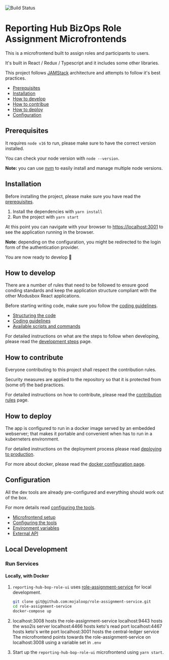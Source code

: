 ![Build Status](https://github.com/modusintegration/reporting-hub-bop-role-ui/actions/workflows/node.js.yml/badge.svg)

# Reporting Hub BizOps Role Assignment Microfrontends

This is a microfrontend built to assign roles and participants to users.

It's built in React / Redux / Typescript and it includes some other libraries.

This project follows [JAMStack](https://jamstack.org/) architecture and attempts to follow it's best practices.

- [Prerequisites](#prerequisites)
- [Installation](#installation)
- [How to develop](#how-to-develop)
- [How to contribue](#how-to-contribute)
- [How to deploy](#how-to-deploy)
- [Configuration](#configuration)

## Prerequisites

It requires `node v16` to run, please make sure to have the correct version installed.

You can check your node version with `node --version`.

**Note:** you can use [nvm](https://github.com/nvm-sh/nvm) to easily install and manage multiple node versions.

## Installation

Before installing the project, please make sure you have read the [prerequisites](#prerequisites).

1. Install the dependencies with `yarn install`
2. Run the project with `yarn start`

At this point you can navigate with your browser to [https://localhost:3001](https://localhost:3001) to see the application running in the browser.

**Note**: depending on the configuration, you might be redirected to the login form of the authentication provider.

You are now ready to develop :rocket:

## How to develop

There are a number of rules that need to be followed to ensure good conding standards and keep the application structure compliant with the other Modusbox React applications.

Before starting writing code, make sure you follow the [coding guidelines](./docs/coding-guidelines.md).

- [Structuring the code](./docs/structuring-the-code.md)
- [Coding guidelines](./docs/coding-guidelines.md)
- [Available scripts and commands](./docs/available-scripts-and-commands.md)

For detailed instructions on what are the steps to follow when developing, please read the [development steps](./docs/development-steps.md) page.

## How to contribute

Everyone contributing to this project shall respect the contribution rules.

Security measures are applied to the repository so that it is protected from (some of) the bad practices.

For detailed instructions on how to contribute, please read the [contribution rules](./docs/contribution-rules.md) page.


## How to deploy

The app is configured to run in a docker image served by an embedded webserver; that makes it portable and convenient when has to run in a kuberneters environment.

For detailed instructions on the deployment process please read [deploying to production](./docs/deploying-to-production.md).

For more about docker, please read the [docker configuration page](./docs/docker.md).

## Configuration

All the dev tools are already pre-configured and everything should work out of the box.

For more details read [configuring the tools](./docs/configuring-the-tools.md).

- [Microfrontend setup](./docs/microfrontend-setup.md)
- [Configuring the tools](./docs/configuring-the-tools.md)
- [Environment variables](./docs/environment-variables.md)
- [External API](./docs/external-api.md)

## Local Development

### Run Services

#### Locally, with Docker

1.  `reporting-hub-bop-role-ui` uses [role-assignment-service](https://github.com/mojaloop/role-assignment-service)
    for local development.
    ```sh
    git clone git@github.com:mojaloop/role-assignment-service.git
    cd role-assignment-service
    docker-compose up
    ```

2.  localhost:3008 hosts the role-assignment-service
    localhost:9443 hosts the wso2is server
    localhost:4466 hosts keto's read port
    localhost:4467 hosts keto's write port
    localhost:3001 hosts the central-ledger service
    The microfrontend points towards the role-assignment-service on
    localhost:3008 using a variable set in `.env`

3.  Start up the `reporting-hub-bop-role-ui` microfrontend using
    `yarn start`.
